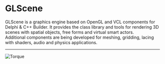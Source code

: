 # GLScene
GLScene is a graphics engine based on OpenGL and VCL components for Delphi & C++ Builder.
It provides the class library and tools for rendering 3D scenes with spatial objects, 
free forms and virtual smart actors.  
Additional components are being developed for meshing, gridding, 
lacing with shaders, audio and physics applications.

---------------------------



![Torque](https://github.com/glscene/GLScene/assets/66052716/1e93b36a-bb8d-482c-8d9c-4f78833dd798)


